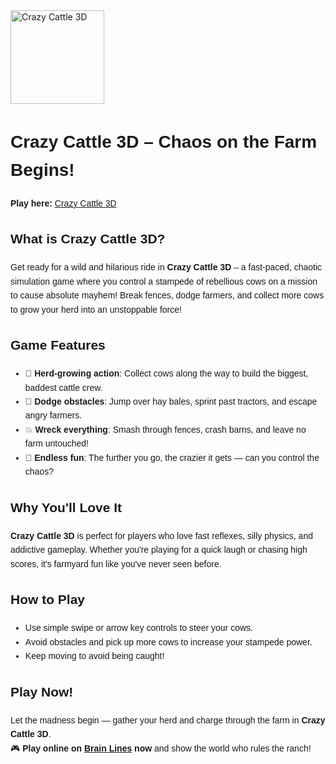 <img src="https://brain-lines.io/data/image/crazy-cattle-3d-b1.png" alt="Crazy Cattle 3D" width="150">
<div style="font-family: Arial, sans-serif; line-height: 1.6;">
  <h1>Crazy Cattle 3D – Chaos on the Farm Begins!</h1>
<p><strong>Play here:</strong> <a href="https://brain-lines.io/crazy-cattle-3d">Crazy Cattle 3D</a><p>
  <h2>What is Crazy Cattle 3D?</h2>
  <p>Get ready for a wild and hilarious ride in <strong>Crazy Cattle 3D</strong> – a fast-paced, chaotic simulation game where you control a stampede of rebellious cows on a mission to cause absolute mayhem! Break fences, dodge farmers, and collect more cows to grow your herd into an unstoppable force!</p>

  <h2>Game Features</h2>
  <ul>
    <li>🐄 <strong>Herd-growing action</strong>: Collect cows along the way to build the biggest, baddest cattle crew.</li>
    <li>🚜 <strong>Dodge obstacles</strong>: Jump over hay bales, sprint past tractors, and escape angry farmers.</li>
    <li>💥 <strong>Wreck everything</strong>: Smash through fences, crash barns, and leave no farm untouched!</li>
    <li>🌾 <strong>Endless fun</strong>: The further you go, the crazier it gets — can you control the chaos?</li>
  </ul>

  <h2>Why You'll Love It</h2>
  <p><strong>Crazy Cattle 3D</strong> is perfect for players who love fast reflexes, silly physics, and addictive gameplay. Whether you're playing for a quick laugh or chasing high scores, it's farmyard fun like you've never seen before.</p>

  <h2>How to Play</h2>
  <ul>
    <li>Use simple swipe or arrow key controls to steer your cows.</li>
    <li>Avoid obstacles and pick up more cows to increase your stampede power.</li>
    <li>Keep moving to avoid being caught!</li>
  </ul>

  <h2>Play Now!</h2>
  <p>Let the madness begin — gather your herd and charge through the farm in <strong>Crazy Cattle 3D</strong>.<br>
  🎮 <strong>Play online on <a href="https://brain-lines.io">Brain Lines</a> now</strong> and show the world who rules the ranch!</p>
</div>

